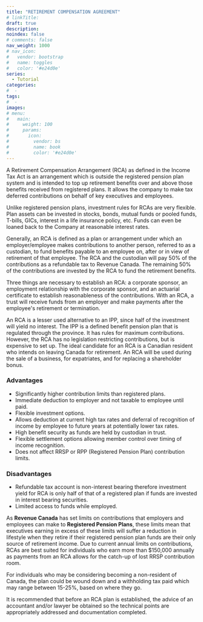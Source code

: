 ```yaml
---
title: "RETIREMENT COMPENSATION AGREEMENT"
# linkTitle:
draft: true
description: 
noindex: false
# comments: false
nav_weight: 1000
# nav_icon:
#   vendor: bootstrap
#   name: toggles
#   color: '#e24d0e'
series:
  - Tutorial
categories:
#  - 
tags:
#  - 
images:
# menu:
#   main:
#     weight: 100
#     params:
#       icon:
#         vendor: bs
#         name: book
#         color: '#e24d0e'
---
```


A Retirement Compensation Arrangement (RCA) as defined in the Income Tax Act is an arrangement which is outside the registered pension plan system and is intended to top up retirement benefits over and above those benefits received from registered plans. It allows the company to make tax deferred contributions on behalf of key executives and employees.

<!--more-->

Unlike registered pension plans, investment rules for RCAs are very flexible. Plan assets can be invested in stocks, bonds, mutual funds or pooled funds, T-bills, GICs, interest in a life insurance policy, etc. Funds can even be loaned back to the Company at reasonable interest rates.

Generally, an RCA is defined as a plan or arrangement under which an employer/employee makes contributions to another person, referred to as a custodian, to fund benefits payable to an employee on, after or in view of retirement of that employee. The RCA and the custodian will pay 50% of the contributions as a refundable tax to Revenue Canada. The remaining 50% of the contributions are invested by the RCA to fund the retirement benefits.

Three things are necessary to establish an RCA: a corporate sponsor, an employment relationship with the corporate sponsor, and an actuarial certificate to establish reasonableness of the contributions.  With an RCA, a trust will receive funds from an employer and make payments after the employee's retirement or termination.

An RCA is a lesser used alternative to an IPP, since half of the investment will yield no interest. The IPP is a defined benefit pension plan that is regulated through the province.  It has rules for maximum contributions.  However, the RCA has no legislation restricting contributions, but is expensive to set up.  The ideal candidate for an RCA is a Canadian resident who intends on leaving Canada for retirement. An RCA will be used during the sale of a business, for expatriates, and for replacing a shareholder bonus.

### Advantages

- Significantly higher contribution limits than registered plans.
- Immediate deduction to employer and not taxable to employee until paid.
- Flexible investment options.
- Allows deduction at current high tax rates and deferral of recognition of income by employee to future years at potentially lower tax rates.
- High benefit security as funds are held by custodian in trust.
- Flexible settlement options allowing member control over timing of income recognition.
- Does not affect RRSP or RPP (Registered Pension Plan) contribution limits.

### Disadvantages

- Refundable tax account is non-interest bearing therefore investment yield for RCA is only half of that of a registered plan if funds are invested in interest bearing securities.
- Limited access to funds while employed.

As **Revenue Canada** has set limits on contributions that employers and employees can make to **Registered Pension Plans**, these limits mean that executives earning in excess of these limits will suffer a reduction in lifestyle when they retire if their registered pension plan funds are their only source of retirement income. Due to current annual limits on contributions, RCAs are best suited for individuals who earn more than $150,000 annually as payments from an RCA allows for the catch-up of lost RRSP contribution room.

For individuals who may be considering becoming a non-resident of Canada, the plan could be wound down and a withholding tax paid which may range between 15-25%, based on where they go.

It is recommended that before an RCA plan is established, the advice of an accountant and/or lawyer be obtained so the technical points are appropriately addressed and documentation completed.
